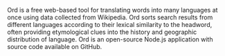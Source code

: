 <!--
title: Ord
description: A free service for translating words into many languages using data from Wikipedia.
website: http://ord.zeke.sikelianos.com
keywords: [language, translation, Wikipedia, reference, Node.js]
-->

Ord is a free web-based tool for translating words into many languages at once using data collected from Wikipedia. Ord sorts search results from different languages according to their lexical similarity to the headword, often providing etymological clues into the history and geographic distribution of language. Ord is an open-source Node.js application with source code available on GitHub.
